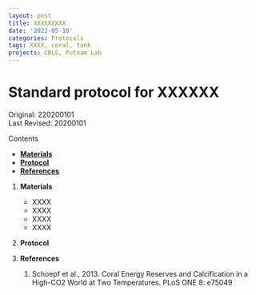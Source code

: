 ```yaml
---
layout: post
title: XXXXXXXXX
date: '2022-05-10'
categories: Protocols
tags: XXXX, coral, tank
projects: CBLS, Putnam Lab
---
```


# Standard protocol for XXXXXX 

Original: 220200101   
Last Revised: 20200101  

Contents  
- [**Materials**](#Materials)    
- [**Protocol**](#Protocol)  
- [**References**](#References)  
 
1. <a name="Materials"></a> **Materials**
    - 	XXXX
    - 	XXXX
    - 	XXXX
    - 	XXXX

2. <a name="Protocol"></a> **Protocol**



4. <a name="References"></a> **References**

    1.  Schoepf et al., 2013. Coral Energy Reserves and Calcification in a High-CO2 World at Two Temperatures. PLoS ONE 8:
    	e75049













	  
   
















	  
   
















